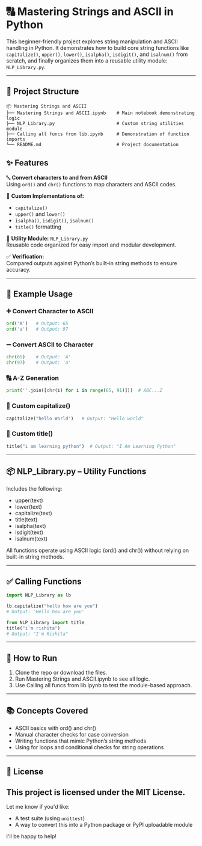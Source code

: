 # 🔠 Mastering Strings and ASCII in Python

This beginner-friendly project explores string manipulation and ASCII handling in Python. It demonstrates how to build core string functions like `capitalize()`, `upper()`, `lower()`, `isalpha()`, `isdigit()`, and `isalnum()` from scratch, and finally organizes them into a reusable utility module: `NLP_Library.py`.

---

## 📁 Project Structure

```text
📦 Mastering Strings and ASCII
├── Mastering Strings and ASCII.ipynb    # Main notebook demonstrating logic
├── NLP_Library.py                       # Custom string utilities module
├── Calling all funcs from lib.ipynb     # Demonstration of function imports
└── README.md                            # Project documentation
```
## ✨ Features

🔤 **Convert characters to and from ASCII**  
Using `ord()` and `chr()` functions to map characters and ASCII codes.

🔡 **Custom Implementations of:**
- `capitalize()`
- `upper()` and `lower()`
- `isalpha()`, `isdigit()`, `isalnum()`
- `title()` formatting

🧰 **Utility Module:** `NLP_Library.py`  
Reusable code organized for easy import and modular development.

✅ **Verification:**  
Compared outputs against Python’s built-in string methods to ensure accuracy.

---

## 📌 Example Usage

### ➕ Convert Character to ASCII
```python
ord('A')   # Output: 65
ord('a')   # Output: 97
```
### ➖ Convert ASCII to Character
```python
chr(65)    # Output: 'A'
chr(97)    # Output: 'a'
```
### 🔠 A-Z Generation
```python
print(''.join([chr(i) for i in range(65, 91)]))  # ABC...Z
```
### 🧪 Custom capitalize()
```python
capitalize("hello World")   # Output: "Hello world"
```
### 🧠 Custom title()
```python
title("i am learning python")  # Output: "I Am Learning Python"
```

---
## 📦 NLP_Library.py – Utility Functions
Includes the following:
- upper(text)
- lower(text)
- capitalize(text)
- title(text)
- isalpha(text)
- isdigit(text)
- isalnum(text)

All functions operate using ASCII logic (ord() and chr()) without relying on built-in string methods.

---
## ✅ Calling Functions
```python
import NLP_Library as lb

lb.capitalize("hello how are you")
# Output: 'Hello how are you'

from NLP_Library import title
title("i'm rishita")
# Output: "I'm Rishita"
```
---
## 🚀 How to Run
1. Clone the repo or download the files.
2. Run Mastering Strings and ASCII.ipynb to see all logic.
3. Use Calling all funcs from lib.ipynb to test the module-based approach.
---
## 📚 Concepts Covered
- ASCII basics with ord() and chr()
- Manual character checks for case conversion
- Writing functions that mimic Python’s string methods
- Using for loops and conditional checks for string operations

---
## 📃 License
This project is licensed under the MIT License.
---

Let me know if you'd like:
- A test suite (using `unittest`)
- A way to convert this into a Python package or PyPI uploadable module

I'll be happy to help!
